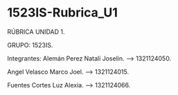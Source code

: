 # 1523IS-Rubrica_U1

RÚBRICA UNIDAD 1.

GRUPO: 1523IS.

Integrantes:
Alemán Perez Natali Joselin.  --> 1321124050.

Angel Velasco Marco Joel.     --> 1321124015.

Fuentes Cortes Luz Alexia.    --> 1321124066.

